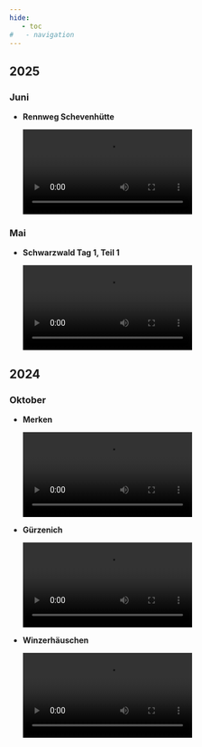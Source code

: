 ```yaml
---
hide:
   - toc
#   - navigation
---
```


## 2025

### Juni

<div class="grid cards" style="grid-template-columns: repeat(auto-fit,minmax(min(100%,20rem),1fr));" markdown>

- __Rennweg Schevenhütte__

    ![type:video](videos/rennweg-06-2025_720p.mp4)

</div>

### Mai

<div class="grid cards" style="grid-template-columns: repeat(auto-fit,minmax(min(100%,20rem),1fr));" markdown>

- __Schwarzwald Tag 1, Teil 1__

    ![type:video](videos/sw_t1_1_v2_720p.mp4)

</div>

## 2024

### Oktober

<div class="grid cards" style="grid-template-columns: repeat(auto-fit,minmax(min(100%,20rem),1fr));" markdown>

- __Merken__

    ![type:video](videos/merken-sonnentuntergang-collage_720p.mp4)

- __Gürzenich__

    ![type:video](./videos/guerzenich-wald-collage_720p.mp4)

- __Winzerhäuschen__

    ![type:video](videos/winzerhaeuschen-collage_720p.mp4)

</div>
